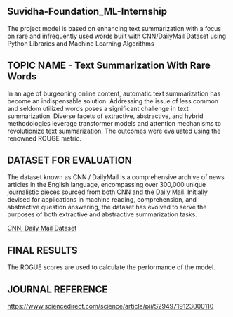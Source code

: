## Suvidha-Foundation_ML-Internship
The project model is based on enhancing text summarization with a focus on rare and infrequently used words built with CNN/DailyMail Dataset using Python Libraries and Machine Learning Algorithms


## TOPIC NAME - Text Summarization With Rare Words
In an age of burgeoning online content, automatic text summarization has become an indispensable solution. Addressing the issue of less common and seldom utilized words poses a significant challenge in text summarization. Diverse facets of extractive, abstractive, and hybrid methodologies leverage transformer models and attention mechanisms to revolutionize text summarization. The outcomes were evaluated using the renowned ROUGE metric.


## DATASET FOR EVALUATION
The dataset known as CNN / DailyMail is a comprehensive archive of news articles in the English language, encompassing over 300,000 unique journalistic pieces sourced from both CNN and the Daily Mail. Initially devised for applications in machine reading, comprehension, and abstractive question answering, the dataset has evolved to serve the purposes of both extractive and abstractive summarization tasks.

[CNN, Daily Mail Dataset](https://www.kaggle.com/datasets/gowrishankarp/newspaper-text-summarization-cnn-dailymail/data)

## FINAL RESULTS
The ROGUE scores are used to calculate the performance of the model.

## JOURNAL REFERENCE
https://www.sciencedirect.com/science/article/pii/S2949719123000110
